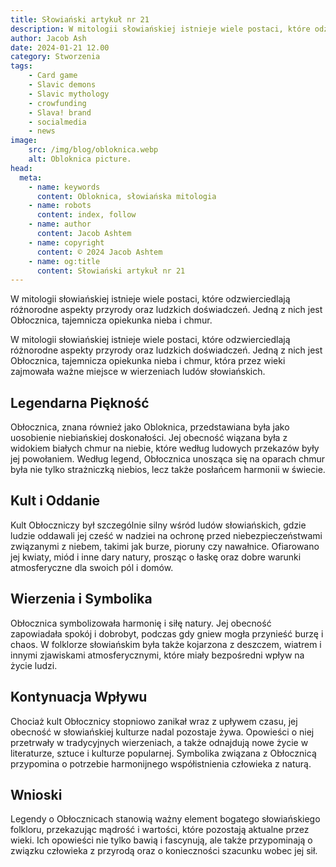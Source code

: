 ```yaml
---
title: Słowiański artykuł nr 21
description: W mitologii słowiańskiej istnieje wiele postaci, które odzwierciedlają różnorodne aspekty przyrody oraz ludzkich doświadczeń. Jedną z nich jest Obłocznica, tajemnicza opiekunka nieba i chmur.
author: Jacob Ash
date: 2024-01-21 12.00
category: Stworzenia
tags:
    - Card game
    - Slavic demons
    - Slavic mythology
    - crowfunding
    - Slava! brand
    - socialmedia
    - news
image:
    src: /img/blog/obloknica.webp
    alt: Obloknica picture.
head:
  meta:
    - name: keywords
      content: Obloknica, słowiańska mitologia
    - name: robots
      content: index, follow
    - name: author
      content: Jacob Ashtem
    - name: copyright
      content: © 2024 Jacob Ashtem
    - name: og:title
      content: Słowiański artykuł nr 21
---
```

W mitologii słowiańskiej istnieje wiele postaci, które odzwierciedlają różnorodne aspekty przyrody oraz ludzkich doświadczeń.
Jedną z nich jest Obłocznica, tajemnicza opiekunka nieba i chmur.

W mitologii słowiańskiej istnieje wiele postaci, które odzwierciedlają różnorodne aspekty przyrody oraz ludzkich doświadczeń. Jedną z nich jest Obłocznica, tajemnicza opiekunka nieba i chmur, która przez wieki zajmowała ważne miejsce w wierzeniach ludów słowiańskich.

## Legendarna Piękność

Obłocznica, znana również jako Obloknica, przedstawiana była jako uosobienie niebiańskiej doskonałości. Jej obecność wiązana była z widokiem białych chmur na niebie, które według ludowych przekazów były jej powołaniem. Według legend, Obłocznica unosząca się na oparach chmur była nie tylko strażniczką niebios, lecz także posłańcem harmonii w świecie.

## Kult i Oddanie

Kult Obłoczniczy był szczególnie silny wśród ludów słowiańskich, gdzie ludzie oddawali jej cześć w nadziei na ochronę przed niebezpieczeństwami związanymi z niebem, takimi jak burze, pioruny czy nawałnice. Ofiarowano jej kwiaty, miód i inne dary natury, prosząc o łaskę oraz dobre warunki atmosferyczne dla swoich pól i domów.

## Wierzenia i Symbolika

Obłocznica symbolizowała harmonię i siłę natury. Jej obecność zapowiadała spokój i dobrobyt, podczas gdy gniew mogła przynieść burzę i chaos. W folklorze słowiańskim była także kojarzona z deszczem, wiatrem i innymi zjawiskami atmosferycznymi, które miały bezpośredni wpływ na życie ludzi.

## Kontynuacja Wpływu

Chociaż kult Obłocznicy stopniowo zanikał wraz z upływem czasu, jej obecność w słowiańskiej kulturze nadal pozostaje żywa. Opowieści o niej przetrwały w tradycyjnych wierzeniach, a także odnajdują nowe życie w literaturze, sztuce i kulturze popularnej. Symbolika związana z Obłocznicą przypomina o potrzebie harmonijnego współistnienia człowieka z naturą.

## Wnioski

Legendy o Obłocznicach stanowią ważny element bogatego słowiańskiego folkloru, przekazując mądrość i wartości, które pozostają aktualne przez wieki. Ich opowieści nie tylko bawią i fascynują, ale także przypominają o związku człowieka z przyrodą oraz o konieczności szacunku wobec jej sił.
